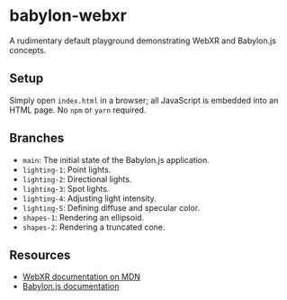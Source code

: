 # babylon-webxr
A rudimentary default playground demonstrating WebXR and Babylon.js concepts.

## Setup
Simply open `index.html` in a browser; all JavaScript is embedded into an HTML page. No `npm` or `yarn` required.

## Branches

* `main`: The initial state of the Babylon.js application.
* `lighting-1`: Point lights.
* `lighting-2`: Directional lights.
* `lighting-3`: Spot lights.
* `lighting-4`: Adjusting light intensity.
* `lighting-5`: Defining diffuse and specular color.
* `shapes-1`: Rendering an ellipsoid.
* `shapes-2`: Rendering a truncated cone.

## Resources

* [WebXR documentation on MDN](https://developer.mozilla.org/en-US/docs/Web/API/WebXR_Device_API)
* [Babylon.js documentation](https://doc.babylonjs.com/)
